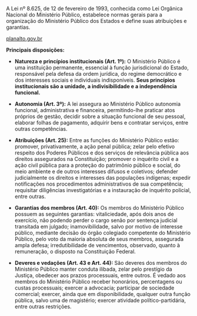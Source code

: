 A Lei nº 8.625, de 12 de fevereiro de 1993, conhecida como Lei Orgânica Nacional do Ministério Público, estabelece normas gerais para a organização do Ministério Público dos Estados e define suas atribuições e garantias.

[planalto.gov.br](https://www.planalto.gov.br/ccivil_03/Leis/L8625.htm?utm_source=chatgpt.com)

**Principais disposições:**

- **Natureza e princípios institucionais (Art. 1º):** O Ministério Público é uma instituição permanente, essencial à função jurisdicional do Estado, responsável pela defesa da ordem jurídica, do regime democrático e dos interesses sociais e individuais indisponíveis. **Seus princípios institucionais são a unidade, a indivisibilidade e a independência funcional.**

- **Autonomia (Art. 3º):** A lei assegura ao Ministério Público autonomia funcional, administrativa e financeira, permitindo-lhe praticar atos próprios de gestão, decidir sobre a situação funcional de seu pessoal, elaborar folhas de pagamento, adquirir bens e contratar serviços, entre outras competências.

- **Atribuições (Art. 25):** Entre as funções do Ministério Público estão: promover, privativamente, a ação penal pública; zelar pelo efetivo respeito dos Poderes Públicos e dos serviços de relevância pública aos direitos assegurados na Constituição; promover o inquérito civil e a ação civil pública para a proteção do patrimônio público e social, do meio ambiente e de outros interesses difusos e coletivos; defender judicialmente os direitos e interesses das populações indígenas; expedir notificações nos procedimentos administrativos de sua competência; requisitar diligências investigatórias e a instauração de inquérito policial, entre outras.

- **Garantias dos membros (Art. 40):** Os membros do Ministério Público possuem as seguintes garantias: vitaliciedade, após dois anos de exercício, não podendo perder o cargo senão por sentença judicial transitada em julgado; inamovibilidade, salvo por motivo de interesse público, mediante decisão do órgão colegiado competente do Ministério Público, pelo voto da maioria absoluta de seus membros, assegurada ampla defesa; irredutibilidade de vencimentos, observado, quanto à remuneração, o disposto na Constituição Federal.

- **Deveres e vedações (Art. 43 e Art. 44):** São deveres dos membros do Ministério Público manter conduta ilibada, zelar pelo prestígio da Justiça, obedecer aos prazos processuais, entre outros. É vedado aos membros do Ministério Público receber honorários, percentagens ou custas processuais; exercer a advocacia; participar de sociedade comercial; exercer, ainda que em disponibilidade, qualquer outra função pública, salvo uma de magistério; exercer atividade político-partidária, entre outras restrições.